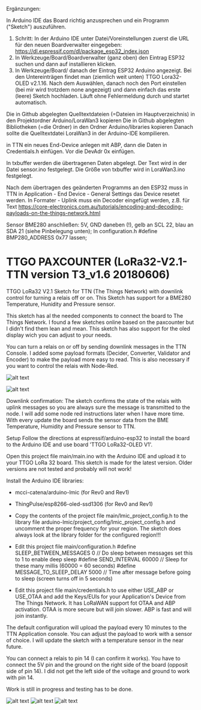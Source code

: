 Ergänzungen:

In Arduino IDE das Board richtig anzusprechen und ein Programm ("Sketch") auszuführen.
1. Schritt: In der Arduino IDE unter Datei/Voreinstellungen zuerst die URL für den neuen Boardverwalter eingegeben: https://dl.espressif.com/dl/package_esp32_index.json
2. In Werkzeuge/Board/Boardverwalter  (ganz oben) den Eintrag ESP32 suchen und dann auf installieren klicken.
3. In Werkzeuge/Board/ danach der Eintrag ESP32 Arduino angezeigt. Bei den Untereinträgen findet man (ziemlich weit unten) TTGO Lora32-OLED v2.1.16.
Nach dem Auswählen, danach noch den Port einstellen (bei mir wird trotzdem none angezeigt) und dann einfach das erste (leere) Sketch hochladen. Läuft ohne Fehlermeldung durch und startet automatisch.

Die in Github abgelegten Quelltextdateien (=Dateien im Hauptverzeichnis) in den Projektordner Arduino/LoraWan3 kopieren 
Die in Github abgelegten Bibliotheken (=die Ordner) in den Ordner Arduino/libraries kopieren
Danach sollte die Quelltextdatei LoraWan3 in der Arduino-IDE kompilieren.


in TTN ein neues End-Device anlegen mit ABP, dann die Daten in Credentials.h einfügen. Vor die DevAdr 0x einfügen.

In txbuffer werden die übertragenen Daten abgelegt.
Der Text wird in der Datei sensor.ino festgelegt.
Die Größe von txbuffer wird in LoraWan3.ino festgelegt.

Nach dem übertragen des geänderten Programms an den ESP32 muss in TTN in Application - End Device - General Settings das Device resetet werden.
In Formater - Uplink muss ein Decoder eingefügt werden, z.B. für Text https://core-electronics.com.au/tutorials/encoding-and-decoding-payloads-on-the-things-network.html
 
Sensor BME280 anschließen: 5V, GND daneben (!), gelb an SCL 22, blau an SDA 21 (siehe Pinbelegung unten); In configuration.h #define BMP280_ADDRESS 0x77 lassen;



# TTGO PAXCOUNTER (LoRa32-V2.1-TTN version T3_v1.6 20180606)

TTGO LoRa32 V2.1 Sketch for TTN (The Things Network) with downlink control for turning a relais off or on. This Sketch has support for a BME280 Temperature, Hunidity and Pressure sensor.

This sketch has al the needed components to connect the board to The Things Network. I found a few sketches online based on the paxcounter but I didn't find them lean and mean. This sketch has also support for the oled display wich you can adjust to your needs.

You can turn a relais on or off by sending downlink messages in the TTN Console. I added some payload formats (Decider, Converter, Validator and Encoder) to make the payload more easy to read. This is also necessary if you want to control the relais with Node-Red.

![alt text](https://github.com/rwanrooy/TTGO-LoRa32-V2.1-TTN/blob/master/img/ttgo%20lora32%20board.png)

![alt text](https://github.com/rwanrooy/TTGO-PAXCOUNTER-LoRa32-V2.1-TTN/blob/master/img/node%20red%20workflow.png)

Downlink confirmation:
The sketch confirms the state of the relais with uplink messages so you are always sure the message is transmitted to the node. I will add some node red instructions later when I have more time. With every update the board sends the sensor data from the BME Temperature, Humidity and Pressure sensor to TTN.


Setup
Follow the directions at espressif/arduino-esp32 to install the board to the Arduino IDE and use board 'TTGO LoRa32-OLED V1'.

Open this project file main/main.ino with the Arduino IDE and upload it to your TTGO LoRa 32 board. This sketch is made for the latest version. Older versions are not tested and probably will not work!

Install the Arduino IDE libraries:
- mcci-catena/arduino-lmic (for Rev0 and Rev1)
- ThingPulse/esp8266-oled-ssd1306 (for Rev0 and Rev1)

- Copy the contents of the project file main/lmic_project_config.h to the library file arduino-lmic/project_config/lmic_project_config.h and uncomment the proper frequency for your region. The sketch does always look at the library folder for the configured region!!!

- Edit this project file main/configuration.h
  #define SLEEP_BETWEEN_MESSAGES  0           // Do sleep between messages set this to 1 to enable deep sleep
  #define SEND_INTERVAL           60000        // Sleep for these many millis (60000 = 60 seconds)
  #define MESSAGE_TO_SLEEP_DELAY  5000        // Time after message before going to sleep (screen turns off in 5 seconds)

- Edit this project file main/credentials.h to use either USE_ABP or USE_OTAA and add the Keys/EUIs for your Application's Device from The Things Network. It has LoRaWAN support fot OTAA and ABP activation. OTAA is more secure but will join slower. ABP is fast and will join instantly.

The default configuration will upload the payload every 10 minutes to the TTN Application console. You can adjust the payload to work with a sensor of choice. I will update the sketch with a temperature sensor in the near future.

You can connect a relais to pin 14 (I can confirm it works). You have to connect the 5V pin and the ground on the right side of the board (opposit side of pin 14). I did not get the left side of the voltage and ground to work with pin 14.


Work is still in progress and testing has to be done.

![alt text](https://github.com/rwanrooy/TTGO-LoRa32-V2.1-TTN/blob/master/img/pin%20schematic.png)
![alt text](https://github.com/rwanrooy/TTGO-LoRa32-V2.1-TTN/blob/master/img/board%20versions.png)
![alt text](https://github.com/rwanrooy/TTGO-LoRa32-V2.1-TTN/blob/master/img/pin%20schematic%20v1.5%20and%201.6.png)
